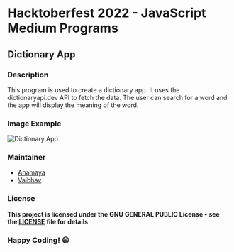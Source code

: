 # Hacktoberfest 2022 - JavaScript Medium Programs

## Dictionary App

### Description
This program is used to create a dictionary app. It uses the dictionaryapi.dev API to fetch the data. The user can search for a word and the app will display the meaning of the word.

### Image Example
![Dictionary App](https://i0.wp.com/rocoderes.com/wp-content/uploads/2021/05/Webp.net-gifmakerf1d104fb0d25a3d2.gif?fit=683%2C384&ssl=1)

### Maintainer
- [Anamaya](https://www.linkedin.com/in/anamaya1729/)
- [Vaibhav](https://https://www.linkedin.com/in/vaibhava17/)

### License
**This project is licensed under the GNU GENERAL PUBLIC License - see the [LICENSE](../../LICENSE) file for details**

### Happy Coding! :smile: